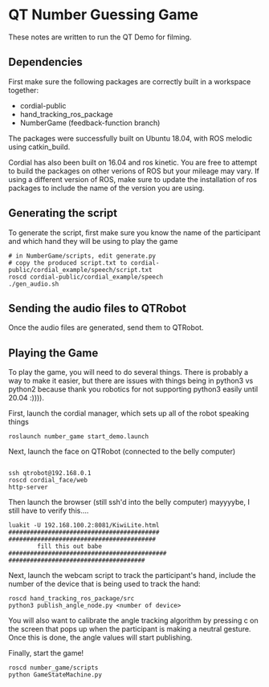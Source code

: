 # QT Number Guessing Game

These notes are written to run the QT Demo for filming.


## Dependencies

First make sure the following packages are correctly built in a workspace together:

- cordial-public
- hand_tracking_ros_package
- NumberGame  (feedback-function branch)


The packages were successfully built on Ubuntu 18.04, with ROS melodic using catkin_build.

Cordial has also been built on 16.04 and ros kinetic. You are free to attempt to build the packages on other verions of ROS but your mileage may vary. If using a different version of ROS, make sure to update the installation of ros packages to include the name of the version you are using.

## Generating the script
To generate the script, first make sure you know the name of the participant and which hand they will be using to play the game

```
# in NumberGame/scripts, edit generate.py
# copy the produced script.txt to cordial-public/cordial_example/speech/script.txt
roscd cordial-public/cordial_example/speech
./gen_audio.sh
```

##  Sending the audio files to QTRobot

Once the audio files are generated, send them to QTRobot.

## Playing the Game

To play the game, you will need to do several things. There is probably a way to make it easier, but there are issues with things being in python3 vs python2 because thank you robotics for not supporting python3 easily until 20.04 :)))).

First, launch the cordial manager, which sets up all of the robot speaking things

```
roslaunch number_game start_demo.launch
```

Next, launch the face on QTRobot (connected to the belly computer)
```

ssh qtrobot@192.168.0.1
roscd cordial_face/web
http-server
```
Then launch the browser (still ssh'd into the belly computer)
mayyyybe, I still have to verify this....

```
luakit -U 192.168.100.2:8081/KiwiLite.html
##########################################
#########################################
        fill this out babe
############################################
######################################
```

Next, launch the webcam script to track the participant's hand, include the number of the device that is being used to track the hand:

```
roscd hand_tracking_ros_package/src
python3 publish_angle_node.py <number of device>
```

You will also want to calibrate the angle tracking algorithm by pressing c on the screen that pops up when the participant is making a neutral gesture. Once this is done, the angle values will start publishing.

Finally, start the game!
```
roscd number_game/scripts
python GameStateMachine.py
```